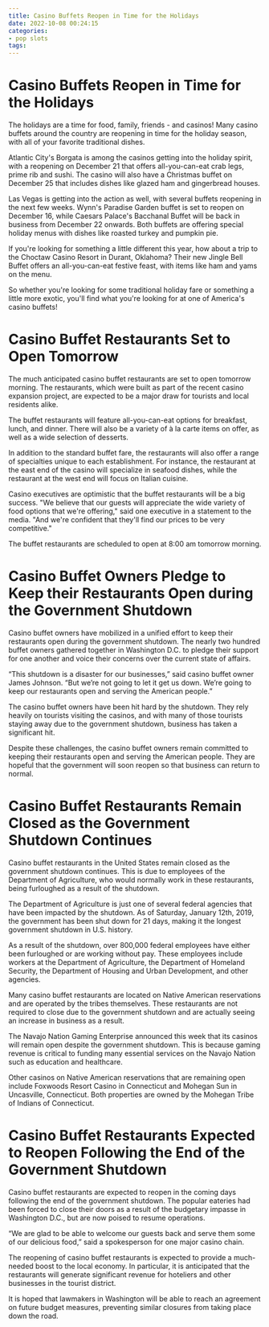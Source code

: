 ```yaml
---
title: Casino Buffets Reopen in Time for the Holidays
date: 2022-10-08 00:24:15
categories:
- pop slots
tags:
---
```



#  Casino Buffets Reopen in Time for the Holidays

The holidays are a time for food, family, friends - and casinos! Many casino buffets around the country are reopening in time for the holiday season, with all of your favorite traditional dishes.

Atlantic City's Borgata is among the casinos getting into the holiday spirit, with a reopening on December 21 that offers all-you-can-eat crab legs, prime rib and sushi. The casino will also have a Christmas buffet on December 25 that includes dishes like glazed ham and gingerbread houses.

Las Vegas is getting into the action as well, with several buffets reopening in the next few weeks. Wynn's Paradise Garden buffet is set to reopen on December 16, while Caesars Palace's Bacchanal Buffet will be back in business from December 22 onwards. Both buffets are offering special holiday menus with dishes like roasted turkey and pumpkin pie.

If you're looking for something a little different this year, how about a trip to the Choctaw Casino Resort in Durant, Oklahoma? Their new Jingle Bell Buffet offers an all-you-can-eat festive feast, with items like ham and yams on the menu.

So whether you're looking for some traditional holiday fare or something a little more exotic, you'll find what you're looking for at one of America's casino buffets!

#  Casino Buffet Restaurants Set to Open Tomorrow

The much anticipated casino buffet restaurants are set to open tomorrow morning. The restaurants, which were built as part of the recent casino expansion project, are expected to be a major draw for tourists and local residents alike.

The buffet restaurants will feature all-you-can-eat options for breakfast, lunch, and dinner. There will also be a variety of à la carte items on offer, as well as a wide selection of desserts.

In addition to the standard buffet fare, the restaurants will also offer a range of specialties unique to each establishment. For instance, the restaurant at the east end of the casino will specialize in seafood dishes, while the restaurant at the west end will focus on Italian cuisine.

Casino executives are optimistic that the buffet restaurants will be a big success. "We believe that our guests will appreciate the wide variety of food options that we're offering," said one executive in a statement to the media. "And we're confident that they'll find our prices to be very competitive."

The buffet restaurants are scheduled to open at 8:00 am tomorrow morning.

#  Casino Buffet Owners Pledge to Keep their Restaurants Open during the Government Shutdown

Casino buffet owners have mobilized in a unified effort to keep their restaurants open during the government shutdown. The nearly two hundred buffet owners gathered together in Washington D.C. to pledge their support for one another and voice their concerns over the current state of affairs.

“This shutdown is a disaster for our businesses,” said casino buffet owner James Johnson. “But we’re not going to let it get us down. We’re going to keep our restaurants open and serving the American people.”

The casino buffet owners have been hit hard by the shutdown. They rely heavily on tourists visiting the casinos, and with many of those tourists staying away due to the government shutdown, business has taken a significant hit.

Despite these challenges, the casino buffet owners remain committed to keeping their restaurants open and serving the American people. They are hopeful that the government will soon reopen so that business can return to normal.

#  Casino Buffet Restaurants Remain Closed as the Government Shutdown Continues

Casino buffet restaurants in the United States remain closed as the government shutdown continues. This is due to employees of the Department of Agriculture, who would normally work in these restaurants, being furloughed as a result of the shutdown.

The Department of Agriculture is just one of several federal agencies that have been impacted by the shutdown. As of Saturday, January 12th, 2019, the government has been shut down for 21 days, making it the longest government shutdown in U.S. history.

As a result of the shutdown, over 800,000 federal employees have either been furloughed or are working without pay. These employees include workers at the Department of Agriculture, the Department of Homeland Security, the Department of Housing and Urban Development, and other agencies.

Many casino buffet restaurants are located on Native American reservations and are operated by the tribes themselves. These restaurants are not required to close due to the government shutdown and are actually seeing an increase in business as a result.

The Navajo Nation Gaming Enterprise announced this week that its casinos will remain open despite the government shutdown. This is because gaming revenue is critical to funding many essential services on the Navajo Nation such as education and healthcare.

Other casinos on Native American reservations that are remaining open include Foxwoods Resort Casino in Connecticut and Mohegan Sun in Uncasville, Connecticut. Both properties are owned by the Mohegan Tribe of Indians of Connecticut.

#  Casino Buffet Restaurants Expected to Reopen Following the End of the Government Shutdown

Casino buffet restaurants are expected to reopen in the coming days following the end of the government shutdown. The popular eateries had been forced to close their doors as a result of the budgetary impasse in Washington D.C., but are now poised to resume operations.

“We are glad to be able to welcome our guests back and serve them some of our delicious food,” said a spokesperson for one major casino chain.

The reopening of casino buffet restaurants is expected to provide a much-needed boost to the local economy. In particular, it is anticipated that the restaurants will generate significant revenue for hoteliers and other businesses in the tourist district.

It is hoped that lawmakers in Washington will be able to reach an agreement on future budget measures, preventing similar closures from taking place down the road.